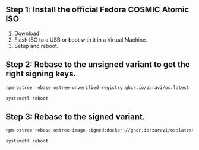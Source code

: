 ## Step 1: Install the official Fedora COSMIC Atomic ISO

1. [Download](https://fedoraproject.org/atomic-desktops/cosmic/download)
2. Flash ISO to a USB or boot with it in a Virtual Machine.
3. Setup and reboot.

## Step 2: Rebase to the unsigned variant to get the right signing keys.

```sh
rpm-ostree rebase ostree-unverified-registry:ghcr.io/zaravi/os:latest
```

```sh
systemctl reboot
```

## Step 3: Rebase to the signed variant.

```sh
rpm-ostree rebase ostree-image-signed:docker://ghcr.io/zaravi/os:latest
```

```sh
systemctl reboot
```
